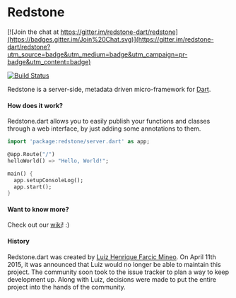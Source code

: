 # Redstone

[![Join the chat at https://gitter.im/redstone-dart/redstone](https://badges.gitter.im/Join%20Chat.svg)](https://gitter.im/redstone-dart/redstone?utm_source=badge&utm_medium=badge&utm_campaign=pr-badge&utm_content=badge)

[![Build Status](https://drone.io/github.com/luizmineo/redstone.dart/status.png)](https://drone.io/github.com/luizmineo/redstone.dart/latest)

Redstone is a server-side, metadata driven micro-framework for [Dart](https://www.dartlang.org/).

#### How does it work?
Redstone.dart allows you to easily publish your functions and classes through a web interface, by just adding some annotations to them.

```dart
import 'package:redstone/server.dart' as app;

@app.Route("/")
helloWorld() => "Hello, World!";

main() {
  app.setupConsoleLog();
  app.start();
}
```

#### Want to know more?

Check out our [wiki](https://github.com/redstone-dart/redstone/wiki)! :)

#### History

Redstone.dart was created by [Luiz Henrique Farcic Mineo](https://github.com/luizmineo). On April 11th 2015, it was announced that Luiz would no longer be able to maintain this project. The community soon took to the issue tracker to plan a way to keep development up. Along with Luiz, decisions were made to put the entire project into the hands of the community.
